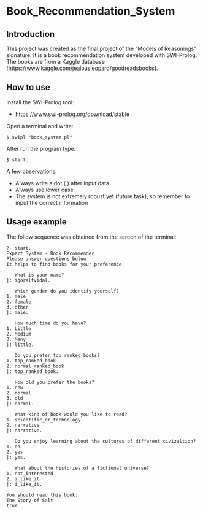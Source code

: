 # Book_Recommendation_System

## Introduction

This project was created as the final project of the "Models of Reasonings" signature. It is a book recommendation system developed with SWI-Prolog. The books are from a Kaggle database [https://www.kaggle.com/jealousleopard/goodreadsbooks].

## How to use

Install the SWI-Prolog tool:

* https://www.swi-prolog.org/download/stable

Open a terminal and write:

```
$ swipl "book_system.pl"
```

After run the program type:

```
$ start.
```


A few observations:

* Always write a dot (.) after input data
* Always use lower case
* The system is not extremely robust yet (future task), so remember to input the correct information

## Usage example

The follow sequence was obtained from the screen of the terminal:

```
?- start.
Expert System - Book Recommender
Please answer questions below
It helps to find books for your preference

   What is your name?
|: igoraltvidal.

   Which gender do you identify yourself?
1. male
2. female
3. other
|: male.

   How much time do you have?
1. Little
2. Medium
3. Many
|: little.

   Do you prefer top ranked books?
1. top_ranked_book
2. normal_ranked_book
|: top_ranked_book.

   How old you prefer the books?
1. new
2. normal
3. old
|: normal.

   What kind of book would you like to read?
1. scientific_or_technology
2. narrative
|: narrative.

   Do you enjoy learning about the cultures of different civizaltion?
1. no
2. yes
|: yes.

   What about the histories of a fictional universe?
1. not_interested
2. i_like_it
|: i_like_it.

You should read this book:
The Story of Salt
true .
```

